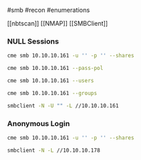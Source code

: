 #smb #recon #enumerations

[[nbtscan]]
[[NMAP]]
[[SMBClient]]

### NULL Sessions

```bash
cme smb 10.10.10.161 -u '' -p '' --shares
```

```bash
cme smb 10.10.10.161 --pass-pol
```

```bash
cme smb 10.10.10.161 --users
```

```bash
cme smb 10.10.10.161 --groups
```

```bash
smbclient -N -U "" -L //10.10.10.161
```

### Anonymous Login

```bash
cme smb 10.10.10.161 -u '' -p '' --shares
```

```bash
smbclient -N -L //10.10.10.178
```

